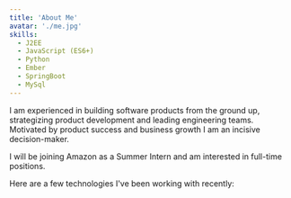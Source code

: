 ```yaml
---
title: 'About Me'
avatar: './me.jpg'
skills:
  - J2EE
  - JavaScript (ES6+)
  - Python
  - Ember
  - SpringBoot
  - MySql
---
```


I am experienced in building software products from the ground up, strategizing product development and leading engineering teams. Motivated by product success and business growth I am an incisive decision-maker.

I will be joining Amazon as a Summer Intern and am interested in full-time positions.

Here are a few technologies I've been working with recently:
